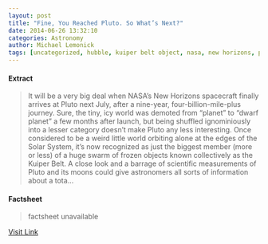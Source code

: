 ```yaml
---
layout: post
title: "Fine, You Reached Pluto. So What’s Next?"
date: 2014-06-26 13:32:10
categories: Astronomy
author: Michael Lemonick
tags: [uncategorized, hubble, kuiper belt object, nasa, new horizons, pluto, space]
---
```



#### Extract
>It will be a very big deal when NASA&#8217;s New Horizons spacecraft finally arrives at Pluto next July, after a nine-year, four-billion-mile-plus journey. Sure, the tiny, icy world was demoted from &#8220;planet&#8221; to &#8220;dwarf planet&#8221; a few months after launch, but being shuffled ignominiously into a lesser category doesn&#8217;t make Pluto any less interesting. Once considered to be a weird little world orbiting alone at the edges of the Solar System, it&#8217;s now recognized as just the biggest member (more or less) of a huge swarm of frozen objects known collectively as the Kuiper Belt. A close look and a barrage of scientific measurements of Pluto and its moons could give astronomers all sorts of information about a tota...

#### Factsheet
>factsheet unavailable

[Visit Link](http://time.com/2921174/pluto-spacecraft-whats-next/)


